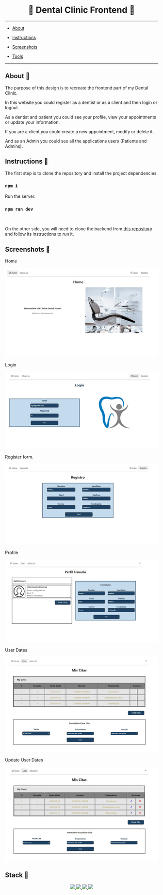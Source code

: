 <a name="top"></a>

<h1 align="center">
  <br>🦷 Dental Clinic Frontend 🦷
</h1>

---

- [About](#about)

- [Instructions](#instructions)

- [Screenshots](#images)

- [Tools](#tools)

---

<a name="about"></a>

## About :speech_balloon:

The purpose of this design is to recreate the frontend part of my Dental Clinic.

In this website you could register as a dentist or as a client and then login or logout.

As a dentist and patient you could see your profile, view your appointments or update your information.

If you are a client you could create a new appointment, modify or delete it.

And as an Admin you could see all the applications users (Patients and Admins).

<a name="instructions"></a>

## Instructions 📝

The first step is to clone the repository and install the project dependencies.

### `npm i`

Run the server.

### `npm run dev`

<br>

On the other side, you will need to clone the backend from [this repository](https://github.com/raulscz10/clinica-dental) and follow its instructions to run it.

<a name="images"></a>

## Screenshots 📸

Home

<img src="public/images/home.JPG">

Login

<img src="public/images/login.JPG" >

Register form.

<img src="public/images/registro.JPG">

Profile

<img src="public/images/myProfile.JPG">

User Dates

<img src="public/images/dates.JPG">

Update User Dates

<img src="public/images/datesUpdate.JPG">

<a name="tools"></a>

## Stack 🔧

<div align="center">
<a href="https://es.react.dev/">
    <img src= "https://img.shields.io/badge/React-20232A?style=for-the-badge&logo=react&logoColor=61DAFB"/>
</a>
<a href="https://sass-lang.com/">
    <img src= "https://img.shields.io/badge/Sass-CC6699?style=for-the-badge&logo=sass&logoColor=white"/>
</a>
<a href="https://developer.mozilla.org/es/docs/Web/JavaScript">
    <img src= "https://img.shields.io/badge/javascipt-EFD81D?style=for-the-badge&logo=javascript&logoColor=black"/>
</a>
<a href="https://nodejs.org/es">
    <img src= "https://img.shields.io/badge/Node.js-43853D?style=for-the-badge&logo=node.js&logoColor=white"/>
</a>
 </div>
